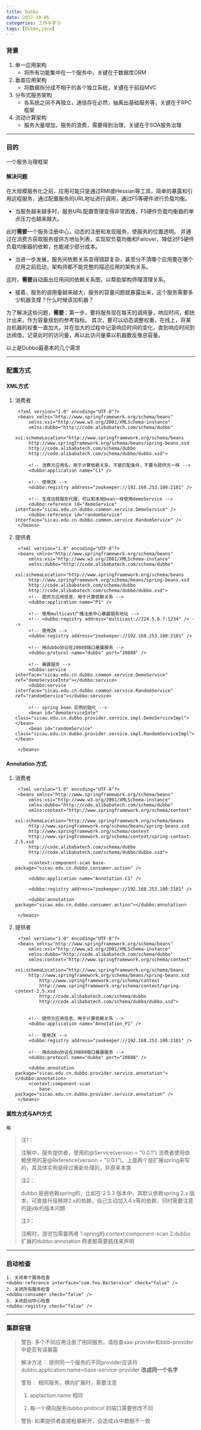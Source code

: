 ```yaml
---
title: Dubbo
date: 2017-10-06
categories: 工作与学习
tags: [Dubbo,java]
---
```



### 背景
1. 单一应用架构  
	* 将所有功能集中在一个服务中，关键在于数据库ORM
2. 垂直应用架构
	* 将数据拆分成不相干的各个独立系统，关键在于前段MVC
3. 分布式服务架构
	* 各系统之间不再独立，通信存在必然，抽离出基础服务等，关键在于RPC框架
4. 流动计算架构
	* 服务大量增加，服务的浪费，需要得到治理，关键在于SOA服务治理


---
### 目的
一个服务治理框架

#### 解决问题
在大规模服务化之前，应用可能只是通过RMI或Hessian等工具，简单的暴露和引用远程服务，通过配置服务的URL地址进行调用，通过F5等硬件进行负载均衡。

*  当服务越来越多时，服务URL配置管理变得非常困难，F5硬件负载均衡器的单点压力也越来越大。

此时**需要**一个服务注册中心，动态的注册和发现服务，使服务的位置透明。
并通过在消费方获取服务提供方地址列表，实现软负载均衡和Failover，降低对F5硬件负载均衡器的依赖，也能减少部分成本。

* 当进一步发展，服务间依赖关系变得错踪复杂，甚至分不清哪个应用要在哪个应用之前启动，架构师都不能完整的描述应用的架构关系。

这时，**需要**自动画出应用间的依赖关系图，以帮助架构师理清理关系。

* 接着，服务的调用量越来越大，服务的容量问题就暴露出来，这个服务需要多少机器支撑？什么时候该加机器？

为了解决这些问题，**需要**：第一步，要将服务现在每天的调用量，响应时间，都统计出来，作为容量规划的参考指标。
其次，要可以动态调整权重，在线上，将某台机器的权重一直加大，并在加大的过程中记录响应时间的变化，直到响应时间到达阀值，记录此时的访问量，再以此访问量乘以机器数反推总容量。

以上是Dubbo最基本的几个需求


---
### 配置方式

#### XML方式
1. 消费者

		<?xml version="1.0" encoding="UTF-8"?>
		<beans xmlns="http://www.springframework.org/schema/beans"
			xmlns:xsi="http://www.w3.org/2001/XMLSchema-instance" 
			xmlns:dubbo="http://code.alibabatech.com/schema/dubbo"
			xsi:schemaLocation="http://www.springframework.org/schema/beans	
			http://www.springframework.org/schema/beans/spring-beans.xsd 
			http://code.alibabatech.com/schema/dubbo 
			http://code.alibabatech.com/schema/dubbo/dubbo.xsd">
		
			<!-- 消费方应用名，用于计算依赖关系，不是匹配条件，不要与提供方一样 -->
			<dubbo:application name="C1" />
			
			<!-- 使用ZK -->
			<dubbo:registry address="zookeeper://192.168.253.100:2181" />
		
			<!-- 生成远程服务代理，可以和本地bean一样使用demoService -->
			<dubbo:reference id="demoService" 	interface="sicau.edu.cn.dubbo.common.service.DemoService" />
			<dubbo:reference id="randomService"  interface="sicau.edu.cn.dubbo.common.service.RandomService" />
		</beans>

1. 提供者

		<?xml version="1.0" encoding="UTF-8"?>
		<beans xmlns="http://www.springframework.org/schema/beans"
			xmlns:xsi="http://www.w3.org/2001/XMLSchema-instance" 
			xmlns:dubbo="http://code.alibabatech.com/schema/dubbo"
			xsi:schemaLocation="http://www.springframework.org/schema/beans 
			http://www.springframework.org/schema/beans/spring-beans.xsd        
		    http://code.alibabatech.com/schema/dubbo   
		    http://code.alibabatech.com/schema/dubbo/dubbo.xsd">
			<!-- 提供方应用信息，用于计算依赖关系 -->
			<dubbo:application name="P1" />
			
			<!-- 使用multicast广播注册中心暴露服务地址 -->
			<!-- <dubbo:registry address="multicast://224.5.6.7:1234" /> -->
			<!-- 使用ZK -->
			<dubbo:registry address="zookeeper://192.168.253.100:2181" />
			
			<!-- 用dubbo协议在20880端口暴露服务 -->
			<dubbo:protocol name="dubbo" port="20880" />
			
			<!-- 暴露服务 -->
			<dubbo:service interface="sicau.edu.cn.dubbo.common.service.DemoService" ref="demoServiceInte"></dubbo:service>
			<dubbo:service interface="sicau.edu.cn.dubbo.common.service.RandomService" ref="randomService"></dubbo:service>
			
			<!-- spring bean 实例初始化 -->
			<bean id="demoServiceInte" 	class="sicau.edu.cn.dubbo.provider.service.impl.DemoServiceImpl"></bean>
			<bean id="randomService" 	class="sicau.edu.cn.dubbo.provider.service.impl.RandomServiceImpl"></bean>
		
		</beans>

#### Annotation 方式

1. 消费者
		
		<?xml version="1.0" encoding="UTF-8"?>
		<beans xmlns="http://www.springframework.org/schema/beans"
			xmlns:xsi="http://www.w3.org/2001/XMLSchema-instance" 
			xmlns:dubbo="http://code.alibabatech.com/schema/dubbo"
			xmlns:context="http://www.springframework.org/schema/context"
			xsi:schemaLocation="http://www.springframework.org/schema/beans 
			http://www.springframework.org/schema/beans/spring-beans.xsd  
			http://www.springframework.org/schema/context   
			http://www.springframework.org/schema/context/spring-context-2.5.xsd       
			http://code.alibabatech.com/schema/dubbo    
			http://code.alibabatech.com/schema/dubbo/dubbo.xsd">
		
			<context:component-scan base-package="sicau.edu.cn.dubbo.consumer.action" />
		
			<dubbo:application name="Annotation-C1" />
		
			<dubbo:registry address="zookeeper://192.168.253.100:2181" />
		
			<dubbo:annotation package="sicau.edu.cn.dubbo.consumer.action"></dubbo:annotation>
		
		</beans>

2. 提供者

		<?xml version="1.0" encoding="UTF-8"?>
		<beans xmlns="http://www.springframework.org/schema/beans"
			xmlns:xsi="http://www.w3.org/2001/XMLSchema-instance" 
			xmlns:dubbo="http://code.alibabatech.com/schema/dubbo"
			xmlns:context="http://www.springframework.org/schema/context"
			xsi:schemaLocation="http://www.springframework.org/schema/beans 
			http://www.springframework.org/schema/beans/spring-beans.xsd  
				http://www.springframework.org/schema/context   
				http://www.springframework.org/schema/context/spring-context-2.5.xsd       
		    	http://code.alibabatech.com/schema/dubbo    
		    	http://code.alibabatech.com/schema/dubbo/dubbo.xsd">
		
		
			<!-- 提供方应用信息，用于计算依赖关系 -->
			<dubbo:application name="Annotation_P1" />
		
			<!-- 使用ZK -->
			<dubbo:registry address="zookeeper://192.168.253.100:2181" />
		
			<!-- 用dubbo协议在20880端口暴露服务 -->
			<dubbo:protocol name="dubbo" port="20880" />
		
			<dubbo:annotation package="sicau.edu.cn.dubbo.provider.service.annotation"></dubbo:annotation>
			<context:component-scan
				base-package="sicau.edu.cn.dubbo.provider.service.annotation" />
		</beans>

#### 属性方式与API方式 

	略


> 注1： 
> 
> 注解中，服务提供者，使用的@Service(version = "0.0.1") 消费者使用依赖使用的是@Reference(version = "0.0.1")，上面两个是扩展spring来写的，其具体实例是经过重新处理的，非原来本类
> 
> 注2：
>
> dubbo 是弱依赖spring的，比如在 2.5.3 版本中，其默认依赖spring 2.x 版本，可直接升级移除2.x的依赖，自己主动加入4.x等的依赖，同时需要注意的是jdk的版本问题
> 
> 注3：
> 
> 注解时，游览包需要两者 1.spring的 context:component-scan 2.dubbo扩展的dubbo:annotation 两者都需要路径来声明


---

### 启动检查

	1. 关闭单个服务检查
	<dubbo:reference interface="com.foo.BarService" check="false" />
	2. 关闭所有服务检查
	<dubbo:consumer check="false" />
	3. 关闭启动中心检查
	<dubbo:registry check="false" />


----


### 集群容错




> 警告: 多个不同应用注册了相同服务，请检查aaa-provider和bbb-provider中是否有误暴露
> 
> 解决方法： 提供同一个服务的不同provider应该将dubbo.application.name=base-service-provider **改成同一个名字** 
> 
> 警告： 相同服务，横向扩展时，需要注意
>  
> 1. applaction.name 相同
> 
> 2. 每一个横向服务dubbo:protocol 的端口需要修改不同
> 
> 警告: 如果提供者直接粗暴断开，会造成zk中数据不一致
